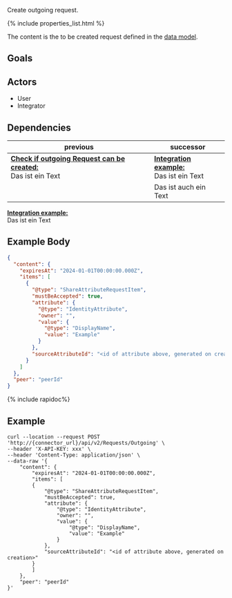Create outgoing request.

{% include properties_list.html %}

The content is the to be created request defined in the [data model](/integrate/data-model-overview#request).

## Goals

## Actors

- User
- Integrator

## Dependencies

| previous                                                                                                                              | successor                                                                        |
| ------------------------------------------------------------------------------------------------------------------------------------- | -------------------------------------------------------------------------------- |
| **[Check if outgoing Request can be created:](/use-case-consumption-check-if-outgoing-request-can-be-created)** <br> Das ist ein Text | **[Integration example:](/integrate/integration-example)** <br> Das ist ein Text |
|                                                                                                                                       | Das ist auch ein Text                                                            |

**[Integration example:](/integrate/integration-example)** <br> Das ist ein Text

## Example Body

```json
{
  "content": {
    "expiresAt": "2024-01-01T00:00:00.000Z",
    "items": [
      {
        "@type": "ShareAttributeRequestItem",
        "mustBeAccepted": true,
        "attribute": {
          "@type": "IdentityAttribute",
          "owner": "",
          "value": {
            "@type": "DisplayName",
            "value": "Example"
          }
        },
        "sourceAttributeId": "<id of attribute above, generated on creation>"
      }
    ]
  },
  "peer": "peerId"
}
```

{% include rapidoc%}

## Example

```shell
curl --location --request POST 'http://{connector_url}/api/v2/Requests/Outgoing' \
--header 'X-API-KEY: xxx' \
--header 'Content-Type: application/json' \
--data-raw '{
    "content": {
        "expiresAt": "2024-01-01T00:00:00.000Z",
        "items": [
        {
            "@type": "ShareAttributeRequestItem",
            "mustBeAccepted": true,
            "attribute": {
                "@type": "IdentityAttribute",
                "owner": "",
                "value": {
                    "@type": "DisplayName",
                    "value": "Example"
                }
            },
            "sourceAttributeId": "<id of attribute above, generated on creation>"
        }
        ]
    },
    "peer": "peerId"
}'
```
